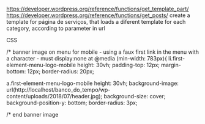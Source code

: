 

https://developer.wordpress.org/reference/functions/get_template_part/
https://developer.wordpress.org/reference/functions/get_posts/
create a template for página de serviços, that loads a diferent template for each category, according to parameter in url


CSS

/*	banner image on menu for mobile - using a faux first link in the menu with a character - must display:none at @media	(min-width: 783px){
li.first-element-menu-logo-mobile
    height: 30vh;
    padding-top: 12px;
    margin-bottom: 12px;
    border-radius: 20px;

a.first-element-menu-logo-mobile
    height: 30vh;
    background-image: url(http://localhost/banco_do_tempo/wp-content/uploads/2018/07/header.jpg);
    background-size: cover;
    background-position-y: bottom;
    border-radius: 3px;

/*	end banner image 	